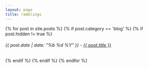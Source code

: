 ```yaml
---
layout: page
title: ramblings
---
```


<section class="blog-posts">
	{% for post in site.posts %}
		{% if post.category == 'blog' %}
			{% if post.hidden != true %}
            <h6 class="blog-post">
                {{ post.date | date: "%b %d %Y" }} -
    			<a class="url" href="{{ site.url }}{{ post.url }}">
                    {{ post.title }}
                </a>
            </h6>
			{% endif %}
		{% endif %}
	{% endfor %}
</section>
